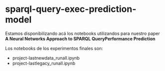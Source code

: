 # sparql-query-exec-prediction-model

Estamos disponibilizando acá los notebooks utilizandos para nuestro paper **A Neural Networks Approach to SPARQL QueryPerformance Prediction**

Los notebooks de los experimentos finales son:
 - project-lastnewdata_runall.ipynb
 - project-lastlegacy_runall.ipynb


